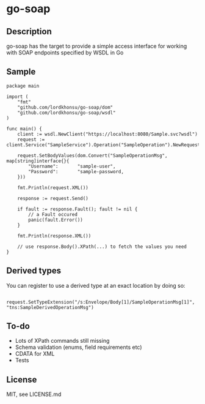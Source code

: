 # go-soap

## Description

go-soap has the target to provide a simple access interface for working with SOAP endpoints specified by WSDL in Go

## Sample

```
package main

import (
	"fmt"
	"github.com/lordkhonsu/go-soap/dom"
	"github.com/lordkhonsu/go-soap/wsdl"
)

func main() {
	client := wsdl.NewClient("https://localhost:8080/Sample.svc?wsdl")
	request := client.Service("SampleService").Operation("SampleOperation").NewRequest()

	request.SetBodyValues(dom.Convert("SampleOperationMsg", map[string]interface{}{
		"Username":       "sample-user",
		"Password":       "sample-password,
	}))

	fmt.Println(request.XML())

	response := request.Send()

	if fault := response.Fault(); fault != nil {
		// a Fault occured
		panic(fault.Error())
	}

	fmt.Println(response.XML())

	// use response.Body().XPath(...) to fetch the values you need
}
```

## Derived types

You can register to use a derived type at an exact location by doing so:

```
	request.SetTypeExtension("/s:Envelope/Body[1]/SampleOperationMsg[1]", "tns:SampleDerivedOperationMsg")
```

## To-do

* Lots of XPath commands still missing
* Schema validation (enums, field requirements etc)
* CDATA for XML
* Tests

## License

MIT, see LICENSE.md